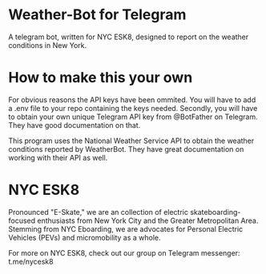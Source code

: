# Weather-Bot for Telegram

A telegram bot, written for NYC ESK8, designed to report on the weather conditions in New York.

# How to make this your own

For obvious reasons the API keys have been ommited. You will have to add a .env file to your repo containing the keys needed. Secondly, you will have to obtain your own unique Telegram API key from @BotFather on Telegram. They have good documentation on that.

This program uses the National Weather Service API to obtain the weather conditions reported by WeatherBot. They have great documentation on working with their API as well.

# NYC ESK8

Pronounced "E-Skate," we are an collection of electric skateboarding-focused enthusiasts from New York City and the Greater Metropolitan Area. Stemming from NYC Eboarding, we are advocates for Personal Electric Vehicles (PEVs) and micromobility as a whole. 

For more on NYC ESK8, check out our group on Telegram messenger: t.me/nycesk8
